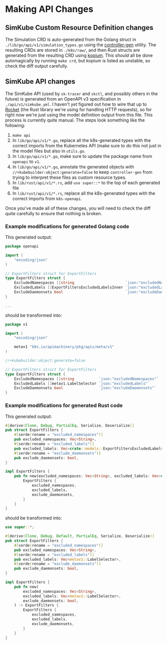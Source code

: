 # Making API Changes

## SimKube Custom Resource Definition changes

The Simulation CRD is auto-generated from the Golang struct in `./lib/go/api/v1/simulation_types.go` using the
[controller-gen](https://book.kubebuilder.io/reference/controller-gen.html) utility.  The resulting CRDs are stored in
`./k8s/raw/`, and then Rust structs are generated from the resulting CRD using
[kopium](https://github.com/kube-rs/kopium).  This _should_ all be done automagically by running `make crd`, but kopium
is listed as unstable, so check the diff output carefully.

## SimKube API changes

The SimKube API (used by `sk-tracer` and `skctl`, and possibly others in the future) is generated from an OpenAPI v3
specification in `./api/v1/simkube.yml`.  I haven't _yet_ figured out how to wire that up to [Rocket](https://rocket.rs)
(the Rust library we're using for handling HTTP requests), so for right now we're just using the model definition output
from this file.  This process is currently quite manual.  The steps look something like the following:

1. `make api`
2. In `lib/go/api/v1/*.go`, replace all the k8s-generated types with the correct imports from the Kubernetes API (make
   sure to do this not just in the model files but also in `utils.go`.
3. In `lib/go/api/v1/*.go`, make sure to update the package name from `openapi` to `v1`.
4. In `lib/go/api/v1/*.go`, annotate the generated objects with `//+kubebuilder:object:generate=false` to keep
   `controller-gen` from trying to interpret these files as custom resource types.
5. In `lib/rust/api/v1/*.rs`, add `use super::*` to the top of each generated file
6. In `lib/rust/api/v1/*.rs`, replace all the k8s-generated types with the correct imports from `k8s-openapi`.

Once you've made all of these changes, you will need to check the diff quite carefully to ensure that nothing is broken.

### Example modifications for generated Golang code

This generated output:

```go
package openapi

import (
    "encoding/json"
)

// ExportFilters struct for ExportFilters
type ExportFilters struct {
    ExcludedNamespaces []string                       `json:"excludedNamespaces"`
    ExcludedLabels []ExportFiltersExcludedLabelsInner `json:"excludedLabels"`
    ExcludeDaemonsets bool                            `json:"excludeDaemonsets"`
}

...
```

should be transformed into:

```go
package v1

import (
    "encoding/json"

    metav1 "k8s.io/apimachinery/pkg/apis/meta/v1"
)

//+kubebuilder:object:generate=false

// ExportFilters struct for ExportFilters
type ExportFilters struct {
    ExcludedNamespaces []string           `json:"excludedNamespaces"`
    ExcludedLabels []metav1.LabelSelector `json:"excludedLabels"`
    ExcludeDaemonsets bool                `json:"excludeDaemonsets"`
}
```

### Example modifications for generated Rust code

This generated output:

```rust
#[derive(Clone, Debug, PartialEq, Serialize, Deserialize)]
pub struct ExportFilters {
    #[serde(rename = "excluded_namespaces")]
    pub excluded_namespaces: Vec<String>,
    #[serde(rename = "excluded_labels")]
    pub excluded_labels: Vec<crate::models::ExportFiltersExcludedLabelsInner>,
    #[serde(rename = "exclude_daemonsets")]
    pub exclude_daemonsets: bool,
}

impl ExportFilters {
    pub fn new(excluded_namespaces: Vec<String>, excluded_labels: Vec<crate::models::ExportFiltersExcludedLabelsInner>, exclude_daemonsets: bool) -> ExportFilters {
        ExportFilters {
            excluded_namespaces,
            excluded_labels,
            exclude_daemonsets,
        }
    }
}
```

should be transformed into:

```rust
use super::*;

#[derive(Clone, Debug, Default, PartialEq, Serialize, Deserialize)]
pub struct ExportFilters {
    #[serde(rename = "excluded_namespaces")]
    pub excluded_namespaces: Vec<String>,
    #[serde(rename = "excluded_labels")]
    pub excluded_labels: Vec<metav1::LabelSelector>,
    #[serde(rename = "exclude_daemonsets")]
    pub exclude_daemonsets: bool,
}

impl ExportFilters {
    pub fn new(
        excluded_namespaces: Vec<String>,
        excluded_labels: Vec<metav1::LabelSelector>,
        exclude_daemonsets: bool,
    ) -> ExportFilters {
        ExportFilters {
            excluded_namespaces,
            excluded_labels,
            exclude_daemonsets,
        }
    }
}
```
